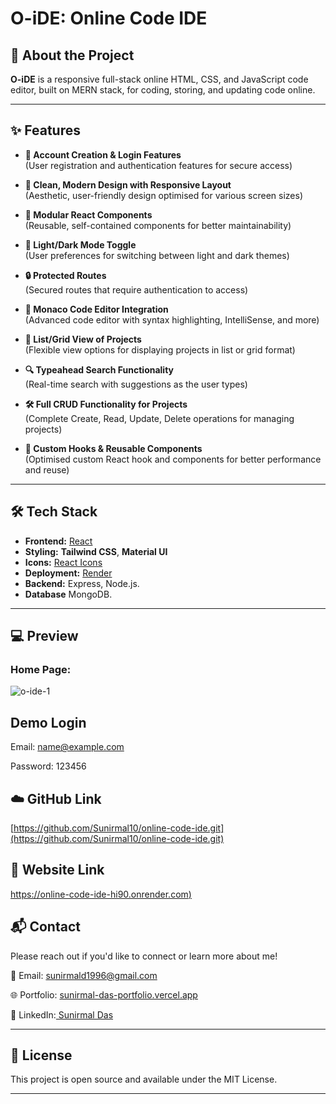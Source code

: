 # O-iDE: Online Code IDE


## 🚀 About the Project

**O-iDE** is a responsive full-stack online HTML, CSS, and JavaScript code editor, built on MERN stack, for coding, storing, and updating code online.

---

## ✨ Features

- **📑 Account Creation & Login Features**  
  (User registration and authentication features for secure access)

- **🎨 Clean, Modern Design with Responsive Layout**  
  (Aesthetic, user-friendly design optimised for various screen sizes)

- **🧩 Modular React Components**  
  (Reusable, self-contained components for better maintainability)

- **🌙 Light/Dark Mode Toggle**  
  (User preferences for switching between light and dark themes)

- **🔒 Protected Routes**  
  (Secured routes that require authentication to access)

- **📝 Monaco Code Editor Integration**  
  (Advanced code editor with syntax highlighting, IntelliSense, and more)

- **📂 List/Grid View of Projects**  
  (Flexible view options for displaying projects in list or grid format)

- **🔍 Typeahead Search Functionality**  
  (Real-time search with suggestions as the user types)

- **🛠️ Full CRUD Functionality for Projects**  
  (Complete Create, Read, Update, Delete operations for managing projects)

- **🔄 Custom Hooks & Reusable Components**  
  (Optimised custom React hook and components for better performance and reuse)


---

## 🛠 Tech Stack

- **Frontend:** [React](https://reactjs.org/)
- **Styling:**  **Tailwind CSS**, **Material UI**
- **Icons:** [React Icons](https://react-icons.github.io/)
- **Deployment:** [Render](https://render.com)
- **Backend:** Express, Node.js.
- **Database** MongoDB.

---

## 💻 Preview

### Home Page:

![o-ide-1](https://github.com/user-attachments/assets/ebfa6705-c54e-4d4a-90cd-df4685b049a9)

## Demo Login

Email: name@example.com

Password: 123456

## ☁️ GitHub Link

[https://github.com/Sunirmal10/online-code-ide.git](https://github.com/Sunirmal10/online-code-ide.git)

## 🔗 Website Link

[https://online-code-ide-hi90.onrender.com)](https://online-code-ide-hi90.onrender.com)

## 📬 Contact

Please reach out if you'd like to connect or learn more about me!

📧 Email: sunirmald1996@gmail.com

🌐 Portfolio: [sunirmal-das-portfolio.vercel.app](https://sunirmal-das-portfolio.vercel.app/)

💼 LinkedIn:[ Sunirmal Das](https://www.linkedin.com/in/sunirmal-d-a420a4205/)

---

## 📝 License
This project is open source and available under the MIT License.

---
